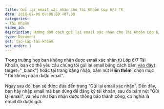 ```yaml
---
title: Gửi lại email xác nhận cho Tài Khoản Lớp 6/7 TK
date: 2018-07-06 07:00:00 +07:00
categories:
- Tài Khoản
video_id: 
description: Hướng dẫn cách gửi lại email xác nhận cho Tài Khoản Lớp 6/7 TK
type: Document
set: tạo-lập-tài-khoản
set_order: 1
---
```


Trong trường hợp bạn kh&ocirc;ng nhận được email x&aacute;c nhận từ Lớp 6/7 T&agrave;i Khoản, bạn c&oacute; thể y&ecirc;u cầu ch&uacute;ng t&ocirc;i gửi lại email bằng c&aacute;ch bấm [v&agrave;o đ&acirc;y](http://www.lop67.tk/taikhoan/register/resend){: target="_blank"} hoặc tại trang đăng nhập, bấm n&uacute;t **Hiện th&ecirc;m**, chọn mục "T&ocirc;i kh&ocirc;ng nhận được email".<br><br>Ngay sau đ&oacute;, bạn sẽ được đưa đến trang "Gửi lại email x&aacute;c nhận". Đến đ&acirc;y, bạn h&atilde;y nhập email m&agrave; bạn d&ugrave;ng để đăng k&yacute; t&agrave;i khoản, sau đ&oacute; bấm n&uacute;t "Gửi lại email", v&agrave; nếu như bạn nhận được th&ocirc;ng b&aacute;o th&agrave;nh c&ocirc;ng, c&oacute; nghĩa l&agrave; email đ&atilde; được gửi.

#